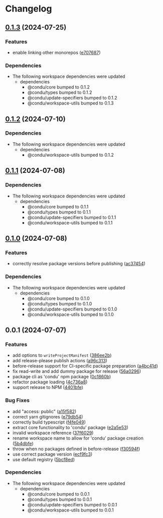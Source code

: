 # Changelog

## [0.1.3](https://github.com/niieani/toolchain/compare/@condu/cli@0.1.2...@condu/cli@0.1.3) (2024-07-25)


### Features

* enable linking other monorepos ([e707687](https://github.com/niieani/toolchain/commit/e707687bd2d5e109bb6d9eb96a9b777eb85e9737))


### Dependencies

* The following workspace dependencies were updated
  * dependencies
    * @condu/core bumped to 0.1.2
    * @condu/types bumped to 0.1.2
    * @condu/update-specifiers bumped to 0.1.2
    * @condu/workspace-utils bumped to 0.1.3

## [0.1.2](https://github.com/niieani/toolchain/compare/@condu/cli@0.1.1...@condu/cli@0.1.2) (2024-07-10)


### Dependencies

* The following workspace dependencies were updated
  * dependencies
    * @condu/workspace-utils bumped to 0.1.2

## [0.1.1](https://github.com/niieani/toolchain/compare/@condu/cli@0.1.0...@condu/cli@0.1.1) (2024-07-08)


### Dependencies

* The following workspace dependencies were updated
  * dependencies
    * @condu/core bumped to 0.1.1
    * @condu/types bumped to 0.1.1
    * @condu/update-specifiers bumped to 0.1.1
    * @condu/workspace-utils bumped to 0.1.1

## [0.1.0](https://github.com/niieani/toolchain/compare/@condu/cli@0.0.1...@condu/cli@0.1.0) (2024-07-08)


### Features

* correctly resolve package versions before publishing ([ac37454](https://github.com/niieani/toolchain/commit/ac374544ecb35ad3c3f27a830f24276928168306))


### Dependencies

* The following workspace dependencies were updated
  * dependencies
    * @condu/core bumped to 0.1.0
    * @condu/types bumped to 0.1.0
    * @condu/update-specifiers bumped to 0.1.0
    * @condu/workspace-utils bumped to 0.1.0

## 0.0.1 (2024-07-07)


### Features

* add options to `writeProjectManifest` ([386ee2b](https://github.com/niieani/toolchain/commit/386ee2b646b95042213566217efcd858dae64d6d))
* add release-please publish actions ([a96c313](https://github.com/niieani/toolchain/commit/a96c313d600bf17caad0be7261e54018af9ab4e1))
* before-release support for CI-specific package preparation ([a4bc41d](https://github.com/niieani/toolchain/commit/a4bc41db5acb65a19870adf8a391689b34411528))
* fix read-write and add dummy package for release ([56a0296](https://github.com/niieani/toolchain/commit/56a0296df80933c6a908d78e1f30318a9c46e0f1))
* package cli as 'condu' npm package ([0c1860b](https://github.com/niieani/toolchain/commit/0c1860bc4ccc11d89fce8c938f9d5e70d88a9c98))
* refactor package loading ([4c736a8](https://github.com/niieani/toolchain/commit/4c736a83077e0294a7854c8a2b9c95a5878149f3))
* support release to NPM ([4401bfe](https://github.com/niieani/toolchain/commit/4401bfe7a457ea3fb516d0165b89652aa3ef5200))


### Bug Fixes

* add "access: public" ([a15f582](https://github.com/niieani/toolchain/commit/a15f5827715367a3cdd2d39edbb7c63af7b2f9a8))
* correct yarn gitignores ([e79db54](https://github.com/niieani/toolchain/commit/e79db54e78a41157ae90a2f6e5ac648fda602c27))
* correctly build typescript ([f4fe049](https://github.com/niieani/toolchain/commit/f4fe04933e439a27e1f82e58dfcfc983720a259f))
* extract core functionality to 'condu' package ([e2a5e53](https://github.com/niieani/toolchain/commit/e2a5e539f7aeaadedd3359d8bf80591f3e4ee258))
* invalid workspace reference ([37f6029](https://github.com/niieani/toolchain/commit/37f6029848a43f06627f0ee2f7fcef4e535a7d07))
* rename workspace name to allow for 'condu' package creation ([5b4dbfe](https://github.com/niieani/toolchain/commit/5b4dbfe0912ad8d64a227b875d34c39ae5d50959))
* throw when no packages defined in before-release ([f30594f](https://github.com/niieani/toolchain/commit/f30594f42b81ed381af37d75fcff3e721154c311))
* use correct package version ([ecf9fc3](https://github.com/niieani/toolchain/commit/ecf9fc3e7fd463b56f828d5469105deafceef109))
* use default registry ([5bcf8ed](https://github.com/niieani/toolchain/commit/5bcf8ed1d325b60b50d4c7998bf8dd5264d35ebd))


### Dependencies

* The following workspace dependencies were updated
  * dependencies
    * @condu/core bumped to 0.0.1
    * @condu/types bumped to 0.0.1
    * @condu/update-specifiers bumped to 0.0.1
    * @condu/workspace-utils bumped to 0.0.1
